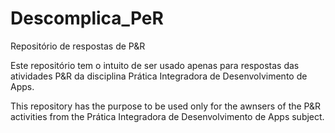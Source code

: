 # Descomplica_PeR
Repositório de respostas de P&amp;R

Este repositório tem o intuito de ser usado apenas para respostas das atividades P&R da disciplina Prática Integradora de Desenvolvimento de Apps.

This repository has the purpose to be used only for the awnsers of the P&R activities from the Prática Integradora de Desenvolvimento de Apps subject. 
